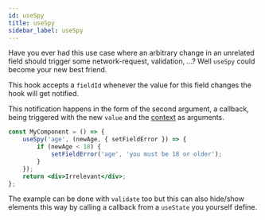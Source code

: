 ```yaml
---
id: useSpy
title: useSpy
sidebar_label: useSpy
---
```


Have you ever had this use case where an arbitrary change in an unrelated
field should trigger some network-request, validation, ...? Well `useSpy`
could become your new best friend.

This hook accepts a `fieldId` whenever the value for this field changes the hook will get notified.

This notification happens in the form of the second argument, a callback, being
triggered with the new `value` and the [context](./useFormConnect.md) as arguments.

```jsx
const MyComponent = () => {
	useSpy('age', (newAge, { setFieldError }) => {
		if (newAge < 18) {
			setFieldError('age', 'you must be 18 or older');
		}
	});
	return <div>Irrelevant</div>;
};
```

The example can be done with `validate` too but this can also hide/show elements this way by calling
a callback from a `useState` you yourself define.
